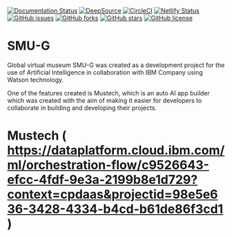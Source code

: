 [![Documentation Status](https://readthedocs.org/projects/smu-g/badge/?version=latest)](https://smu-g.readthedocs.io/en/latest/?badge=latest)
[![DeepSource](https://deepsource.io/gh/KOSASIH/SMU-G.svg/?label=active+issues&show_trend=true&token=SRNO4kMvxexjxF2qAVDB43WV)](https://deepsource.io/gh/KOSASIH/SMU-G/?ref=repository-badge)
[![CircleCI](https://circleci.com/gh/KOSASIH/SMU-G/tree/main.svg?style=svg)](https://circleci.com/gh/KOSASIH/SMU-G/tree/main)
[![Netlify Status](https://api.netlify.com/api/v1/badges/0a7cb7c7-ad1a-4fe2-9ace-51ac894ba963/deploy-status)](https://app.netlify.com/sites/smu-g/deploys)
[![GitHub issues](https://img.shields.io/github/issues/KOSASIH/SMU-G)](https://github.com/KOSASIH/SMU-G/issues)
[![GitHub forks](https://img.shields.io/github/forks/KOSASIH/SMU-G)](https://github.com/KOSASIH/SMU-G/network)
[![GitHub stars](https://img.shields.io/github/stars/KOSASIH/SMU-G)](https://github.com/KOSASIH/SMU-G/stargazers)
[![GitHub license](https://img.shields.io/github/license/KOSASIH/SMU-G)](https://github.com/KOSASIH/SMU-G/blob/main/LICENSE)


# SMU-G
Global virtual museum
SMU-G was created as a development project for the use of Artificial Intelligence in collaboration with IBM Company using Watson technology.

One of the features created is Mustech, which is an auto AI app builder which was created with the aim of making it easier for developers to collaborate in building and developing their projects.
# Mustech ( https://dataplatform.cloud.ibm.com/ml/orchestration-flow/c9526643-efcc-4fdf-9e3a-2199b8e1d729?context=cpdaas&projectid=98e5e636-3428-4334-b4cd-b61de86f3cd1 )
